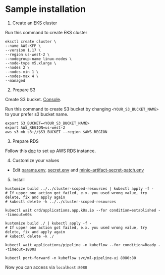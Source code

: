 # Sample installation

1. Create an EKS cluster

Run this command to create EKS cluster

```
eksctl create cluster \
--name AWS-KFP \
--version 1.17 \
--region us-west-2 \
--nodegroup-name linux-nodes \
--node-type m5.xlarge \
--nodes 2 \
--nodes-min 1 \
--nodes-max 4 \
--managed
```

2. Prepare S3

Create S3 bucket. [Console](https://console.aws.amazon.com/s3/home).

Run this command to create S3 bucket by changing `<YOUR_S3_BUCKET_NAME>` to your prefer s3 bucket name.

```
export S3_BUCKET=<YOUR_S3_BUCKET_NAME>
export AWS_REGION=us-west-2
aws s3 mb s3://$S3_BUCKET --region $AWS_REGION
```

3. Prepare RDS

Follow this [doc](https://awslabs.github.io/kubeflow-manifests/docs/deployment/rds-s3/guide/) to set up AWS RDS instance.

4. Customize your values

- Edit [params.env](params.env), [secret.env](secret.env) and [minio-artifact-secret-patch.env](minio-artifact-secret-patch.env)

5. Install

```
kustomize build ../../cluster-scoped-resources | kubectl apply -f -
# If upper one action got failed, e.x. you used wrong value, try delete, fix and apply again
# kubectl delete -k ../../cluster-scoped-resources

kubectl wait crd/applications.app.k8s.io --for condition=established --timeout=60s

kustomize build ./ | kubectl apply -f -
# If upper one action got failed, e.x. you used wrong value, try delete, fix and apply again
# kubectl delete -k ./

kubectl wait applications/pipeline -n kubeflow --for condition=Ready --timeout=1800s

kubectl port-forward -n kubeflow svc/ml-pipeline-ui 8080:80
```

Now you can access via `localhost:8080`
